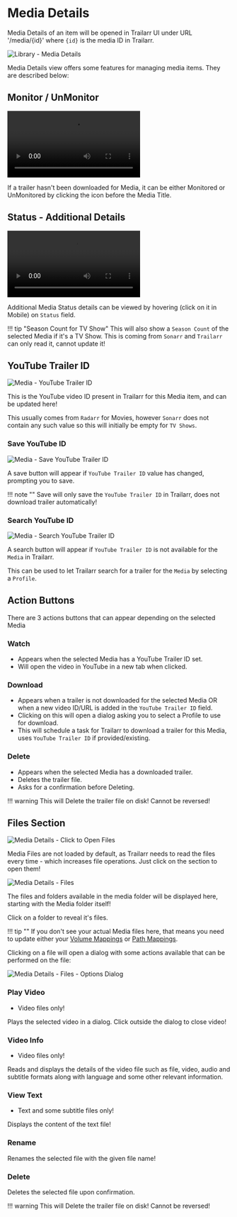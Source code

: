 # Media Details

Media Details of an item will be opened in Trailarr UI under URL '/media/{id}' where `{id}` is the media ID in Trailarr.

![Library - Media Details](library-media-details.png)

Media Details view offers some features for managing media items. They are described below:

## Monitor / UnMonitor

<video autoplay loop src="./monitor-toggle.mp4" title="Media - Monitor Toggle"></video>

If a trailer hasn't been downloaded for Media, it can be either Monitored or UnMonitored by clicking the icon before the Media Title.

## Status - Additional Details

<video autoplay loop src="./media-status-additional-details.mp4" title="Media - Status - Additional Details"></video>

Additional Media Status details can be viewed by hovering (click on it in Mobile) on `Status` field.

!!! tip "Season Count for TV Show"
    This will also show a `Season Count` of the selected Media if it's a TV Show. This is coming from `Sonarr` and `Trailarr` can only read it, cannot update it!

## YouTube Trailer ID

![Media - YouTube Trailer ID](media-youtube-trailer-id.png)

This is the YouTube video ID present in Trailarr for this Media item, and can be updated here!

This usually comes from `Radarr` for Movies, however `Sonarr` does not contain any such value so this will initially be empty for `TV Shows`.

### Save YouTube ID

![Media - Save YouTube Trailer ID](media-save-youtube-trailer-id.png)

A save button will appear if `YouTube Trailer ID` value has changed, prompting you to save.

!!! note ""
    Save will only save the `YouTube Trailer ID` in Trailarr, does not download trailer automatically!

### Search YouTube ID

![Media - Search YouTube Trailer ID](media-search-youtube-trailer-id.png)

A search button will appear if `YouTube Trailer ID` is not available for the `Media` in Trailarr.

This can be used to let Trailarr search for a trailer for the `Media` by selecting a `Profile`.

## Action Buttons

There are 3 actions buttons that can appear depending on the selected Media

### Watch 

- Appears when the selected Media has a YouTube Trailer ID set.
- Will open the video in YouTube in a new tab when clicked.

### Download

- Appears when a trailer is not downloaded for the selected Media OR when a new video ID/URL is added in the `YouTube Trailer ID` field.
- Clicking on this will open a dialog asking you to select a Profile to use for download.
- This will schedule a task for Trailarr to download a trailer for this Media, uses `YouTube Trailer ID` if provided/existing.

### Delete

- Appears when the selected Media has a downloaded trailer.
- Deletes the trailer file.
- Asks for a confirmation before Deleting.

!!! warning
    This will Delete the trailer file on disk! Cannot be reversed!

## Files Section

![Media Details - Click to Open Files](media-files-click-to-open.png)

Media Files are not loaded by default, as Trailarr needs to read the files every time - which increases file operations. Just click on the section to open them!

![Media Details - Files](media-files-open.png)

The files and folders available in the media folder will be displayed here, starting with the Media folder itself!

Click on a folder to reveal it's files.

!!! tip ""
    If you don't see your actual Media files here, that means you need to update either your [Volume Mappings](../../../getting-started/02-installation/docker-compose.md#media-folders) or [Path Mappings](../../../getting-started/03-setup/connections.md#2-path-mappings).

Clicking on a file will open a dialog with some actions available that can be performed on the file:

![Media Details - Files - Options Dialog](media-files-options.png)

### Play Video

- Video files only!

Plays the selected video in a dialog. Click outside the dialog to close video!

### Video Info

- Video files only!

Reads and displays the details of the video file such as file, video, audio and subtitle formats along with language and some other relevant information.

### View Text

- Text and some subtitle files only!

Displays the content of the text file!

### Rename

Renames the selected file with the given file name!

### Delete

Deletes the selected file upon confirmation.

!!! warning
    This will Delete the trailer file on disk! Cannot be reversed!

